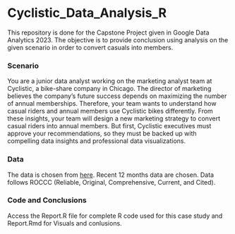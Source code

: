 # Cyclistic_Data_Analysis_R

This repository is done for the Capstone Project given in Google Data Analytics 2023. The objective is to provide conclusion using analysis on the given scenario in order to convert casuals into members.

### Scenario

You are a junior data analyst working on the marketing analyst team at Cyclistic, a bike-share company in Chicago. The director of marketing believes the company’s future success depends on maximizing the number of annual memberships. Therefore, your team wants to understand how casual riders and annual members use Cyclistic bikes differently. From these insights, your team will design a new marketing strategy to convert casual riders into annual members. But first, Cyclistic executives must approve your recommendations, so they must be backed up with compelling data insights and professional data visualizations.

### Data

The data is chosen from [here](https://divvy-tripdata.s3.amazonaws.com/index.html). Recent 12 months data are chosen. Data follows ROCCC (Reliable, Original, Comprehensive, Current, and Cited).

### Code and Conclusions

Access the Report.R file for complete R code used for this case study and Report.Rmd for Visuals and conlusions.
